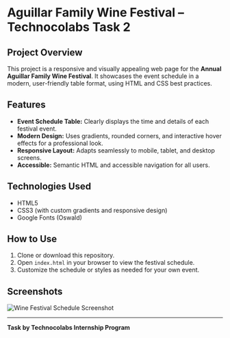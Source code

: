# Aguillar Family Wine Festival – Technocolabs Task 2

## Project Overview

This project is a responsive and visually appealing web page for the **Annual Aguillar Family Wine Festival**. It showcases the event schedule in a modern, user-friendly table format, using HTML and CSS best practices.

## Features

- **Event Schedule Table:** Clearly displays the time and details of each festival event.
- **Modern Design:** Uses gradients, rounded corners, and interactive hover effects for a professional look.
- **Responsive Layout:** Adapts seamlessly to mobile, tablet, and desktop screens.
- **Accessible:** Semantic HTML and accessible navigation for all users.

## Technologies Used

- HTML5
- CSS3 (with custom gradients and responsive design)
- Google Fonts (Oswald)

## How to Use

1. Clone or download this repository.
2. Open `index.html` in your browser to view the festival schedule.
3. Customize the schedule or styles as needed for your own event.

## Screenshots
![Wine Festival Schedule Screenshot](screenshot.png)

---

**Task by Technocolabs Internship Program**
